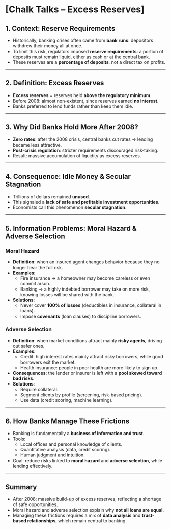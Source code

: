 # [Chalk Talks – Excess Reserves]

## 1. Context: Reserve Requirements
- Historically, banking crises often came from **bank runs**: depositors withdrew their money all at once.  
- To limit this risk, regulators imposed **reserve requirements**: a portion of deposits must remain liquid, either as cash or at the central bank.  
- These reserves are a **percentage of deposits**, not a direct tax on profits.  

---

## 2. Definition: Excess Reserves
- **Excess reserves** = reserves held **above the regulatory minimum**.  
- Before 2008: almost non-existent, since reserves earned **no interest**.  
- Banks preferred to lend funds rather than keep them idle.  

---

## 3. Why Did Banks Hold More After 2008?
- **Zero rates**: after the 2008 crisis, central banks cut rates → lending became less attractive.  
- **Post-crisis regulation**: stricter requirements discouraged risk-taking.  
- Result: massive accumulation of liquidity as excess reserves.  

---

## 4. Consequence: Idle Money & Secular Stagnation
- Trillions of dollars remained **unused**.  
- This signaled a **lack of safe and profitable investment opportunities**.  
- Economists call this phenomenon **secular stagnation**.  

---

## 5. Information Problems: Moral Hazard & Adverse Selection

### Moral Hazard
- **Definition**: when an insured agent changes behavior because they no longer bear the full risk.  
- **Examples**:  
  - Fire insurance → a homeowner may become careless or even commit arson.  
  - Banking → a highly indebted borrower may take on more risk, knowing losses will be shared with the bank.  
- **Solutions**:  
  - Never cover **100% of losses** (deductibles in insurance, collateral in loans).  
  - Impose **covenants** (loan clauses) to discipline borrowers.  

### Adverse Selection
- **Definition**: when market conditions attract mainly **risky agents**, driving out safer ones.  
- **Examples**:  
  - Credit: high interest rates mainly attract risky borrowers, while good borrowers exit the market.  
  - Health insurance: people in poor health are more likely to sign up.  
- **Consequences**: the lender or insurer is left with a **pool skewed toward bad risks**.  
- **Solutions**:  
  - Require collateral.  
  - Segment clients by profile (screening, risk-based pricing).  
  - Use data (credit scoring, machine learning).  

---

## 6. How Banks Manage These Frictions
- Banking is fundamentally a **business of information and trust**.  
- Tools:  
  - Local offices and personal knowledge of clients.  
  - Quantitative analysis (data, credit scoring).  
  - Human judgment and intuition.  
- Goal: reduce risks linked to **moral hazard** and **adverse selection**, while lending effectively.  

---

## Summary
- After 2008: massive build-up of excess reserves, reflecting a shortage of safe opportunities.  
- Moral hazard and adverse selection explain why **not all loans are equal**.  
- Managing these frictions requires a mix of **data analysis** and **trust-based relationships**, which remain central to banking.  
